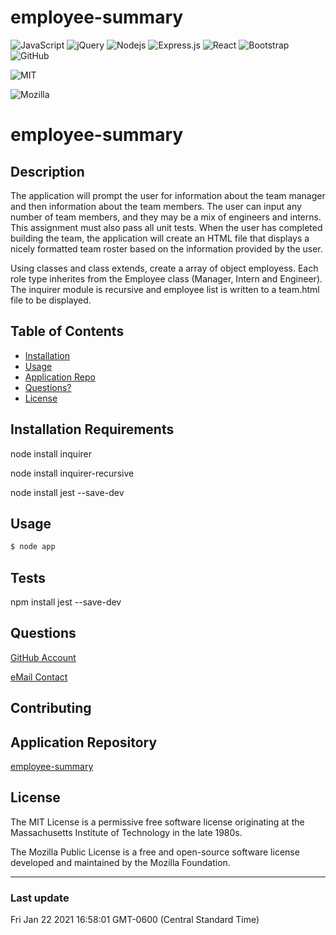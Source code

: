 # employee-summary
<img alt="JavaScript" src="https://img.shields.io/badge/javascript%20-%23323330.svg?&style=for-the-badge&logo=javascript&logoColor=%23F7DF1E"/>
<img alt="jQuery" src="https://img.shields.io/badge/jquery%20-%230769AD.svg?&style=for-the-badge&logo=jquery&logoColor=white"/>
 <img alt="Nodejs" src="https://img.shields.io/badge/-Nodejs-43853d?style=flat-square&logo=Node.js&logoColor=white" />
 <img alt="Express.js" src="https://img.shields.io/badge/express.js%20-%23404d59.svg?&style=for-the-badge"/>
 <img alt="React" src="https://img.shields.io/badge/react%20-%2320232a.svg?&style=for-the-badge&logo=react&logoColor=%2361DAFB"/>
 <img alt="Bootstrap" src="https://img.shields.io/badge/bootstrap%20-%23563D7C.svg?&style=for-the-badge&logo=bootstrap&logoColor=white"/>
 <img alt="GitHub" src="https://img.shields.io/badge/github%20-%23121011.svg?&style=for-the-badge&logo=github&logoColor=white"/>

 

![MIT](https://img.shields.io/badge/License-MIT-yellow.svg)

![Mozilla](https://img.shields.io/badge/License-MPL%202.0-brightgreen.svg)


# employee-summary


## Description

The application will prompt the user for information about the team manager and then information about the team members. The user can input any number of team members, and they may be a mix of engineers and interns. This assignment must also pass all unit tests. When the user has completed building the team, the application will create an HTML file that displays a nicely formatted team roster based on the information provided by the user.

Using classes and class extends, create a array of object employess.  Each role type inherites from the Employee class (Manager, Intern and Engineer).  The inquirer module is recursive and employee list is written to a team.html file to be displayed.


## Table of Contents

- [Installation](#installation-requirements)
- [Usage](#usage)
- [Application Repo](#application-repository)
- [Questions?](#questions)
- [License](#license)


## Installation Requirements

node install inquirer

node install inquirer-recursive 

node install jest --save-dev



## Usage
```md
$ node app
```


## Tests

npm install jest --save-dev


## Questions

[GitHub Account](https://github.com/bootcampdev)


<p><a href="mailto:kimberleyheuer@hotmail.com">eMail Contact</a></p>


## Contributing




## Application Repository

[employee-summary](https://github.com/bootcampdev/employee-summary/)

## License

The MIT License is a permissive free software license originating at the Massachusetts Institute of Technology in the late 1980s.

The Mozilla Public License is a free and open-source software license developed and maintained by the Mozilla Foundation.

---
### Last update

Fri Jan 22 2021 16:58:01 GMT-0600 (Central Standard Time)